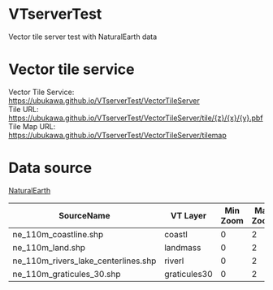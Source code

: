 # VTserverTest
Vector tile server test with NaturalEarth data


# Vector tile service
Vector Tile Service: https://ubukawa.github.io/VTserverTest/VectorTileServer  
Tile URL: https://ubukawa.github.io/VTserverTest/VectorTileServer/tile/{z}/{x}/{y}.pbf  
Tile Map URL: https://ubukawa.github.io/VTserverTest/VectorTileServer/tilemap


# Data source
[NaturalEarth](https://www.naturalearthdata.com/)

|  SourceName  | VT Layer  |  Min Zoom  | Max Zoom  |
| ---- | ---- | ---- | ---- |
|  ne_110m_coastline.shp  |  coastl  |  0  |  2  |
|  ne_110m_land.shp  |  landmass  |  0  |  2  |
|  ne_110m_rivers_lake_centerlines.shp  |  riverl  |  0  |  2  |
|  ne_110m_graticules_30.shp  |  graticules30  |  0  |  2  |
